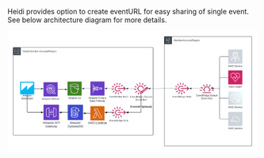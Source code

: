 Heidi provides option to create eventURL for easy sharing of single event. See below architecture diagram for more details.

![ALT](img/HeidiWithEventUrl.png)